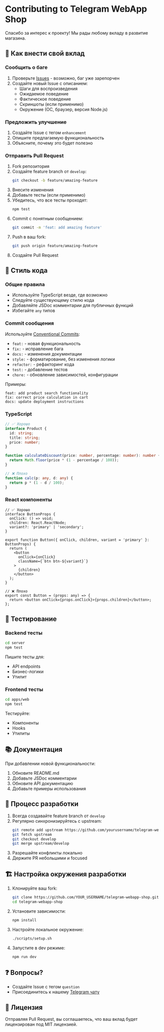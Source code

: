 # Contributing to Telegram WebApp Shop

Спасибо за интерес к проекту! Мы рады любому вкладу в развитие магазина.

## 🤝 Как внести свой вклад

### Сообщить о баге

1. Проверьте [Issues](https://github.com/yourusername/telegram-webapp-shop/issues) - возможно, баг уже зарепорчен
2. Создайте новый Issue с описанием:
   - Шаги для воспроизведения
   - Ожидаемое поведение
   - Фактическое поведение
   - Скриншоты (если применимо)
   - Окружение (ОС, браузер, версия Node.js)

### Предложить улучшение

1. Создайте Issue с тегом `enhancement`
2. Опишите предлагаемую функциональность
3. Объясните, почему это будет полезно

### Отправить Pull Request

1. Fork репозитория
2. Создайте feature branch от `develop`:
   ```bash
   git checkout -b feature/amazing-feature
   ```
3. Внесите изменения
4. Добавьте тесты (если применимо)
5. Убедитесь, что все тесты проходят:
   ```bash
   npm test
   ```
6. Commit с понятным сообщением:
   ```bash
   git commit -m 'feat: add amazing feature'
   ```
7. Push в ваш fork:
   ```bash
   git push origin feature/amazing-feature
   ```
8. Создайте Pull Request

## 📝 Стиль кода

### Общие правила

- Используйте TypeScript везде, где возможно
- Следуйте существующему стилю кода
- Добавляйте JSDoc комментарии для публичных функций
- Избегайте `any` типов

### Commit сообщения

Используйте [Conventional Commits](https://www.conventionalcommits.org/):

- `feat:` - новая функциональность
- `fix:` - исправление бага
- `docs:` - изменения документации
- `style:` - форматирование, без изменения логики
- `refactor:` - рефакторинг кода
- `test:` - добавление тестов
- `chore:` - обновление зависимостей, конфигурации

Примеры:
```
feat: add product search functionality
fix: correct price calculation in cart
docs: update deployment instructions
```

### TypeScript

```typescript
// ✅ Хорошо
interface Product {
  id: string;
  title: string;
  price: number;
}

function calculateDiscount(price: number, percentage: number): number {
  return Math.floor(price * (1 - percentage / 100));
}

// ❌ Плохо
function calc(p: any, d: any) {
  return p * (1 - d / 100);
}
```

### React компоненты

```tsx
// ✅ Хорошо
interface ButtonProps {
  onClick: () => void;
  children: React.ReactNode;
  variant?: 'primary' | 'secondary';
}

export function Button({ onClick, children, variant = 'primary' }: ButtonProps) {
  return (
    <button
      onClick={onClick}
      className={`btn btn-${variant}`}
    >
      {children}
    </button>
  );
}

// ❌ Плохо
export const Button = (props: any) => {
  return <button onClick={props.onClick}>{props.children}</button>;
};
```

## 🧪 Тестирование

### Backend тесты

```bash
cd server
npm test
```

Пишите тесты для:
- API endpoints
- Бизнес-логики
- Утилит

### Frontend тесты

```bash
cd apps/web
npm test
```

Тестируйте:
- Компоненты
- Hooks
- Утилиты

## 📚 Документация

При добавлении новой функциональности:

1. Обновите README.md
2. Добавьте JSDoc комментарии
3. Обновите API документацию
4. Добавьте примеры использования

## 🔄 Процесс разработки

1. Всегда создавайте feature branch от `develop`
2. Регулярно синхронизируйтесь с upstream:
   ```bash
   git remote add upstream https://github.com/yourusername/telegram-webapp-shop.git
   git fetch upstream
   git checkout develop
   git merge upstream/develop
   ```
3. Разрешайте конфликты локально
4. Держите PR небольшими и focused

## 🏗️ Настройка окружения разработки

1. Клонируйте ваш fork:
   ```bash
   git clone https://github.com/YOUR_USERNAME/telegram-webapp-shop.git
   cd telegram-webapp-shop
   ```

2. Установите зависимости:
   ```bash
   npm install
   ```

3. Настройте локальное окружение:
   ```bash
   ./scripts/setup.sh
   ```

4. Запустите в dev режиме:
   ```bash
   npm run dev
   ```

## ❓ Вопросы?

- Создайте Issue с тегом `question`
- Присоединитесь к нашему [Telegram чату](https://t.me/tgshop_dev)

## 📄 Лицензия

Отправляя Pull Request, вы соглашаетесь, что ваш вклад будет лицензирован под MIT лицензией.






